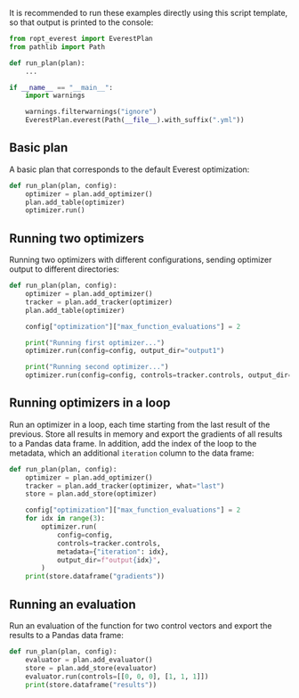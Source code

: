 It is recommended to run these examples directly using this script template, so
that output is printed to the console:

```py
from ropt_everest import EverestPlan
from pathlib import Path

def run_plan(plan):
    ...

if __name__ == "__main__":
    import warnings

    warnings.filterwarnings("ignore")
    EverestPlan.everest(Path(__file__).with_suffix(".yml"))
```

## Basic plan
A basic plan that corresponds to the default Everest optimization:

```py
def run_plan(plan, config):
    optimizer = plan.add_optimizer()
    plan.add_table(optimizer)
    optimizer.run()
```

## Running two optimizers
Running two optimizers with different configurations, sending optimizer output
to different directories:

```py
def run_plan(plan, config):
    optimizer = plan.add_optimizer()
    tracker = plan.add_tracker(optimizer)
    plan.add_table(optimizer)

    config["optimization"]["max_function_evaluations"] = 2

    print("Running first optimizer...")
    optimizer.run(config=config, output_dir="output1")

    print("Running second optimizer...")
    optimizer.run(config=config, controls=tracker.controls, output_dir="output2")
```

## Running optimizers in a loop
Run an optimizer in a loop, each time starting from the last result of the
previous. Store all results in memory and export the gradients of all results to
a Pandas data frame. In addition, add the index of the loop to the metadata,
which an additional `iteration` column to the data frame:

```py
def run_plan(plan, config):
    optimizer = plan.add_optimizer()
    tracker = plan.add_tracker(optimizer, what="last")
    store = plan.add_store(optimizer)

    config["optimization"]["max_function_evaluations"] = 2
    for idx in range(3):
        optimizer.run(
            config=config,
            controls=tracker.controls,
            metadata={"iteration": idx},
            output_dir=f"output{idx}",
        )
    print(store.dataframe("gradients"))
```

## Running an evaluation
Run an evaluation of the function for two control vectors and export the results
to a Pandas data frame:

```py
def run_plan(plan, config):
    evaluator = plan.add_evaluator()
    store = plan.add_store(evaluator)
    evaluator.run(controls=[[0, 0, 0], [1, 1, 1]])
    print(store.dataframe("results"))
```
